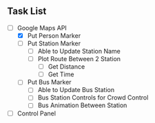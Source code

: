 ## Task List

- [ ] Google Maps API
  - [x] Put Person Marker
  - [ ] Put Station Marker
    - [ ] Able to Update Station Name
    - [ ] Plot Route Between 2 Station
      - [ ] Get Distance
      - [ ] Get Time
  - [ ] Put Bus Marker
    - [ ] Able to Update Bus Station
    - [ ] Bus Station Controls for Crowd Control
    - [ ] Bus Animation Between Station
- [ ] Control Panel